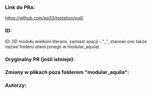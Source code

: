 ### Link do PRa:

https://github.com/aq33/tgstation/pull/

### ID:

ID: (ID modułu wielkimi literami, zamiast spacji - "\_", stanowi ono także nazwe folderu utworzonego w modular_aquila)

### Oryginalny PR (jeśli istnieje):

### Zmiany w plikach poza folderem "modular_aquila":

### Autorzy:

